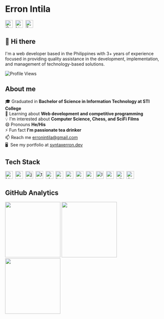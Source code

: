 # Erron Intila
<a href="mailto:erronintila@gmail.com@gmail.com" target="_blank"><img src="https://img.shields.io/badge/Gmail-D14836?style=flat&logo=gmail&logoColor=white" alt="Gmail Badge" height="25"></a>&nbsp;
<a href="https://www.linkedin.com/in/erronintila" target="_blank"><img src="https://img.shields.io/badge/LinkedIn-0077B5?style=flat&logo=linkedin&logoColor=white" alt="LinkedIn Badge" height="25"></a>&nbsp;
<a href="https://twitter.com/syntaxerron_" target="_blank"><img src="https://img.shields.io/badge/Twitter-1DA1F2?style=flat&logo=twitter&logoColor=white" alt="Twitter Badge" height="25"></a>&nbsp;

## 👋 Hi there
I'm a web developer based in the Philippines with 3+ years of experience focused in providing quality assistance in the development, implementation, and management of technology-based solutions.

![Profile Views](https://komarev.com/ghpvc/?username=erronerron&theme=default&color=blue&style=flat&label=Profile+Views)

## About me
🎓&nbsp;Graduated in **Bachelor of Science in Information Technology at STI College**
<br/>🌱&nbsp;Learning about **Web development and competitive programming**
<br/>💡&nbsp;I'm interested about **Computer Science, Chess, and SciFi Films**
<br/>😄&nbsp;Pronouns **He/His**
<br/>⚡&nbsp;Fun fact **I'm passionate tea drinker**
<br/>📫&nbsp;Reach me [erronintila@gmail.com](mailto:erronintila@gmail.com)
<br/>🖥&nbsp; See my portfolio at <a href="https://www.syntaxerron.dev" target="_blank">syntaxerron.dev</a>

## Tech Stack
<img src="https://img.shields.io/badge/Html5-05122A?style=flat&logo=html5" alt="html5 Badge" height="25">&nbsp;
<img src="https://img.shields.io/badge/Css3-05122A?style=flat&logo=css3" alt="css3 Badge" height="25">&nbsp;
<img src="https://img.shields.io/badge/Javascript-05122A?style=flat&logo=javascript" alt="javascript Badge" height="25">&nbsp;
<img src="https://img.shields.io/badge/Typescript-05122A?style=flat&logo=typescript" alt="typescript Badge" height="25">&nbsp;
<img src="https://img.shields.io/badge/Php-05122A?style=flat&logo=php" alt="php Badge" height="25">&nbsp;
<img src="https://img.shields.io/badge/Bootstrap-05122A?style=flat&logo=bootstrap" alt="bootstrap Badge" height="25">&nbsp;
<img src="https://img.shields.io/badge/React-05122A?style=flat&logo=react" alt="react Badge" height="25">&nbsp;
<img src="https://img.shields.io/badge/Vuejs-05122A?style=flat&logo=vuedotjs" alt="vuejs Badge" height="25">&nbsp;
<img src="https://img.shields.io/badge/Mysql-05122A?style=flat&logo=mysql" alt="mysql Badge" height="25">&nbsp;
<img src="https://img.shields.io/badge/Laravel-05122A?style=flat&logo=laravel" alt="laravel Badge" height="25">&nbsp;
<img src="https://img.shields.io/badge/Nodejs-05122A?style=flat&logo=node.js" alt="nodejs Badge" height="25">&nbsp;
<img src="https://img.shields.io/badge/Git-05122A?style=flat&logo=git" alt="git Badge" height="25">&nbsp;
<img src="https://img.shields.io/badge/Docker-05122A?style=flat&logo=docker" alt="docker Badge" height="25">&nbsp;

## GitHub Analytics
<div>
<img height="180em" src="https://github-readme-stats.vercel.app/api?username=erronerron&theme=default&show_icons=true&count_private=true">
<img height="180em" src="https://github-readme-stats.vercel.app/api/top-langs/?username=erronerron&theme=default&layout=compact&langs_count=5">
<img height="180em" src="https://github-readme-streak-stats.herokuapp.com/?user=erronerron&theme=default">
</div>
